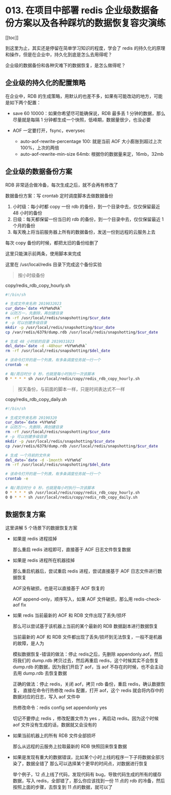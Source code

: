 # 013. 在项目中部署 redis 企业级数据备份方案以及各种踩坑的数据恢复容灾演练
[[toc]]

到这里为止，其实还是停留在简单学习知识的程度，学会了 redis 的持久化的原理和操作，但是在企业中，持久化到底是怎么去用得呢？

企业级的数据备份和各种灾难下的数据恢复，是怎么做得呢？

## 企业级的持久化的配置策略
在企业中，RDB 的生成策略，用默认的也差不多，如果有可能改动的地方，可能是如下两个配置：

- save 60 10000：如果你希望尽可能确保说，RDB 最多丢 1 分钟的数据，那么尽量就是每隔 1 分钟都生成一个快照，低峰期，数据量很少，也没必要

- AOF 一定要打开，fsync，everysec

    - auto-aof-rewrite-percentage 100: 就是当前 AOF 大小膨胀到超过上次 100%，上次的两倍
    - auto-aof-rewrite-min-size 64mb: 根据你的数据量来定，16mb，32mb

## 企业级的数据备份方案
RDB 非常适合做冷备，每次生成之后，就不会再有修改了

数据备份方案：写 crontab 定时调度脚本去做数据备份

1. 小时级：每小时都 copy 一份 rdb 的备份，到一个目录中去，仅仅保留最近 48 小时的备份
2. 日级：每天都保留一份当日的 rdb 的备份，到一个目录中去，仅仅保留最近 1 个月的备份
3. 每天晚上将当前服务器上所有的数据备份，发送一份到远程的云服务上去

每次 copy 备份的时候，都把太旧的备份给删了

这里只能演示前两条，使用脚本来完成

这里在 /usr/local/redis 目录下完成这个备份实验

> 按小时级备份

copy/redis_rdb_copy_hourly.sh
```bash
#!/bin/sh

# 生成文件夹名称 2019032023
cur_date=`date +%Y%m%d%k`
# 以防万一，先删除，再创建目录
rm -rf /usr/local/redis/snapshotting/$cur_date
# -p 可以创建多级目录
mkdir -p /usr/local/redis/snapshotting/$cur_date
cp /var/redis/6379/dump.rdb /usr/local/redis/snapshotting/$cur_date

# 生成 48 小时前的目录 2019031823
del_date=`date -d -48hour +%Y%m%d%k`
rm -rf /usr/local/redis/snapshotting/$del_date
```

```bash
# 该命令打开的是一个列表，有多条调度任务就一行一个
crontab -e

# 每/周日时分 0 秒，也就是每小时执行一次该脚本
0 * * * * sh /usr/local/redis/copy/redis_rdb_copy_hourly.sh
```

> 按天备份，与前面的脚本一样，只是时间表达式不一样

copy/redis_rdb_copy_daily.sh
```bash
#!/bin/sh

# 生成文件夹名称 20190320
cur_date=`date +%Y%m%d`
# 以防万一，先删除，再创建目录
rm -rf /usr/local/redis/snapshotting/$cur_date
# -p 可以创建多级目录
mkdir -p /usr/local/redis/snapshotting/$cur_date
cp /var/redis/6379/dump.rdb /usr/local/redis/snapshotting/$cur_date

# 生成 一个月前的文件夹
del_date=`date -d -1month +%Y%m%d`
rm -rf /usr/local/redis/snapshotting/$del_date
```

```bash
# 该命令打开的是一个列表，有多条调度任务就一行一个
crontab -e

# 每/周日时分 0 秒，也就是每小时执行一次该脚本
0 * * * * sh /usr/local/redis/copy/redis_rdb_copy_hourly.sh
0 0 * * * sh /usr/local/redis/copy/redis_rdb_copy_daily.sh
```

## 数据恢复方案
这里讲解 5 个场景下的数据恢复方案

- 如果是 redis 进程挂掉

    那么重启 redis 进程即可，直接基于 AOF 日志文件恢复数据
- 如果是 redis 进程所在机器挂掉

    那么重启机器后，尝试重启 redis 进程，尝试直接基于 AOF 日志文件进行数据恢复

    AOF没有破损，也是可以直接基于 AOF 恢复的

    AOF append-only，顺序写入，如果 AOF 文件破损，那么用 redis-check-aof fix
- 如果 redis 当前最新的 AOF 和 RDB 文件出现了丢失/损坏

    那么可以尝试基于该机器上当前的某个最新的 RDB 数据副本进行数据恢复

    当前最新的 AOF 和 RDB 文件都出现了丢失/损坏到无法恢复，一般不是机器的故障，是人为

    模拟数据恢复-错误的做法：停止 redis之后，先删除 appendonly.aof，然后将我们的 dump.rdb 拷贝过去，然后再重启 redis，这个时候其实不会恢复 dump.rdb 的数据，因为我们开启了 aof，当 aof 不存在的时候，也不会主动去用 dump.rdb 去恢复数据

    正确的做法：停止 redis，关闭 aof，拷贝 rdb 备份，重启 redis，确认数据恢复，
    直接在命令行热修改 redis 配置，打开 aof，这个 redis 就会将内存中的数据对应的日志，写入 aof 文件中

    热修改命令：redis config set appendonly yes

    切记不要停止 redis ，修改配置文件为 yes ，再启动 redis。因为这个时候 aof 文件没有生成的话，数据就又会没有的
- 如果当前机器上的所有 RDB 文件全部损坏

    那么从远程的云服务上拉取最新的 RDB 快照回来恢复数据
- 如果是发现有重大的数据错误，比如某个小时上线的程序一下子将数据全部污染了，数据全错了
    那么可以选择某个更早的时间点，对数据进行恢复

    举个例子，12 点上线了代码，发现代码有 bug，导致代码生成的所有的缓存数据，写入 redis，全部错了，那么你应该找到一份 11 点的 rdb 的冷备，然后按照上面的步骤，去恢复到 11 点的数据，就可以了
